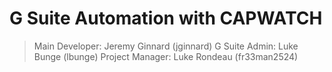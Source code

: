 # G Suite Automation with CAPWATCH
> Main Developer: Jeremy Ginnard (jginnard)
> G Suite Admin: Luke Bunge (lbunge)
> Project Manager: Luke Rondeau (fr33man2524)


